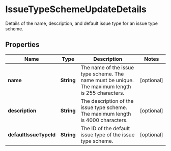 

# IssueTypeSchemeUpdateDetails

Details of the name, description, and default issue type for an issue type scheme.

## Properties

Name | Type | Description | Notes
------------ | ------------- | ------------- | -------------
**name** | **String** | The name of the issue type scheme. The name must be unique. The maximum length is 255 characters. |  [optional]
**description** | **String** | The description of the issue type scheme. The maximum length is 4000 characters. |  [optional]
**defaultIssueTypeId** | **String** | The ID of the default issue type of the issue type scheme. |  [optional]



